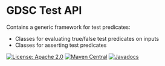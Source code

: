 GDSC Test API
=============

Contains a generic framework for test predicates:

- Classes for evaluating true/false test predicates on inputs
- Classes for asserting test predicates

[![License: Apache 2.0](https://img.shields.io/badge/License-Apache%20v2-blue.svg)](https://www.apache.org/licenses/LICENSE-2.0)
[![Maven Central](https://img.shields.is/maven-central/v/uk.ac.sussex.gdsc/gdsc-test-api/)](https://img.shields.is/maven-central/v/uk.ac.sussex.gdsc/gdsc-test-api/)
[![Javadocs](https://javadoc.io/badge2/uk.ac.sussex.gdsc/gdsc-test-api/javadoc.svg)](https://javadoc.io/doc/uk.ac.sussex.gdsc/gdsc-test-api)
